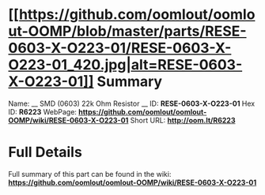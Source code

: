 
[[https://github.com/oomlout/oomlout-OOMP/blob/master/parts/RESE-0603-X-O223-01/RESE-0603-X-O223-01_420.jpg|alt=RESE-0603-X-O223-01]] 
Summary
=================

Name: __ SMD (0603) 22k Ohm Resistor __
ID: __RESE-0603-X-O223-01__
Hex ID: __R6223__
WebPage: __https://github.com/oomlout/oomlout-OOMP/wiki/RESE-0603-X-O223-01__
Short URL: __http://oom.lt/R6223__

Full Details
==========================
Full summary of this part can be found in the wiki:   
__https://github.com/oomlout/oomlout-OOMP/wiki/RESE-0603-X-O223-01__   

